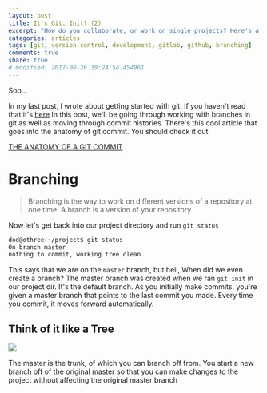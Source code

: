 ```yaml
---
layout: post
title: It's Git, Init? (2)
excerpt: "How do you collaborate, or work on single projects? Here's a guide to working efficiently with git"
categories: articles
tags: [git, version-control, development, gitlab, github, branching]
comments: true
share: true
# modified: 2017-08-26 19:24:54.454961
---
```


Soo...

In my last post, I wrote about getting started with git. If you haven't read that it's [here]() 
In this post, we'll be going through working with branches in git as well as moving through commit histories.
There's this cool article that goes into the anatomy of git commit. You should check it out 

[THE ANATOMY OF A GIT COMMIT](https://blog.thoughtram.io/git/2014/11/18/the-anatomy-of-a-git-commit.html)

# Branching
>Branching is the way to work on different versions of a repository at one time.
A branch is a version of your repository

Now let's get back into our project directory and run `git status`

```bash
dod@othree:~/project$ git status
On branch master
nothing to commit, working tree clean
```
This says that we are on the `master` branch, but hell, When did we even create a branch?
The master branch was created when we ran `git init` in our project dir. It's the default branch.
As you initially make commits, you're given a master branch that points to the last commit you made. Every time you commit, it moves forward automatically.

<!-- HEAD is like a pointer that points to the current branch. When you checkout a different branch, HEAD changes to point to the new one -->

## Think of it like a Tree

<img src="http://static.tvtropes.org/pmwiki/pub/images/snoopy_laughing_at_his_joke.jpg">

The master is the trunk, of which you can branch off from. You start a new branch off of the original master so that you can make changes to the project without affecting the original master branch